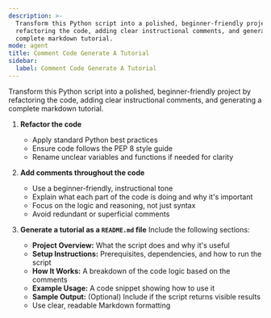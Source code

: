 ```yaml
---
description: >-
  Transform this Python script into a polished, beginner-friendly project by
  refactoring the code, adding clear instructional comments, and generating a
  complete markdown tutorial.
mode: agent
title: Comment Code Generate A Tutorial
sidebar:
  label: Comment Code Generate A Tutorial
---
```


Transform this Python script into a polished, beginner-friendly project by refactoring the code, adding clear instructional comments, and generating a complete markdown tutorial.

1. **Refactor the code**
   - Apply standard Python best practices
   - Ensure code follows the PEP 8 style guide
   - Rename unclear variables and functions if needed for clarity

1. **Add comments throughout the code**
   - Use a beginner-friendly, instructional tone
   - Explain what each part of the code is doing and why it's important
   - Focus on the logic and reasoning, not just syntax
   - Avoid redundant or superficial comments

1. **Generate a tutorial as a `README.md` file**
   Include the following sections:
   - **Project Overview:** What the script does and why it's useful
   - **Setup Instructions:** Prerequisites, dependencies, and how to run the script
   - **How It Works:** A breakdown of the code logic based on the comments
   - **Example Usage:** A code snippet showing how to use it
   - **Sample Output:** (Optional) Include if the script returns visible results
   - Use clear, readable Markdown formatting
